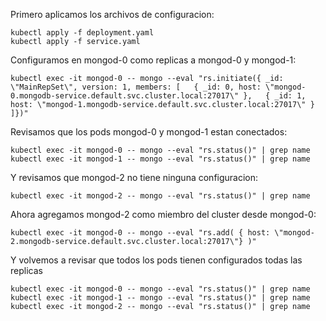Primero aplicamos los archivos de configuracion:

```shell script
kubectl apply -f deployment.yaml
kubectl apply -f service.yaml
```
Configuramos en mongod-0 como replicas a mongod-0 y mongod-1:

```shell script
kubectl exec -it mongod-0 -- mongo --eval "rs.initiate({ _id: \"MainRepSet\", version: 1, members: [   { _id: 0, host: \"mongod-0.mongodb-service.default.svc.cluster.local:27017\" },   { _id: 1, host: \"mongod-1.mongodb-service.default.svc.cluster.local:27017\" } ]})"
```

Revisamos que los pods mongod-0 y mongod-1 estan conectados:
```shell script
kubectl exec -it mongod-0 -- mongo --eval "rs.status()" | grep name
kubectl exec -it mongod-1 -- mongo --eval "rs.status()" | grep name
```
Y revisamos que mongod-2 no tiene ninguna configuracion:
```shell script
kubectl exec -it mongod-2 -- mongo --eval "rs.status()" | grep name
```

Ahora agregamos mongod-2 como miembro del cluster desde mongod-0:
```shell script
kubectl exec -it mongod-0 -- mongo --eval "rs.add( { host: \"mongod-2.mongodb-service.default.svc.cluster.local:27017\"} )" 
```

Y volvemos a revisar que todos los pods tienen configurados todas las replicas


```shell script
kubectl exec -it mongod-0 -- mongo --eval "rs.status()" | grep name
kubectl exec -it mongod-1 -- mongo --eval "rs.status()" | grep name
kubectl exec -it mongod-2 -- mongo --eval "rs.status()" | grep name
```
